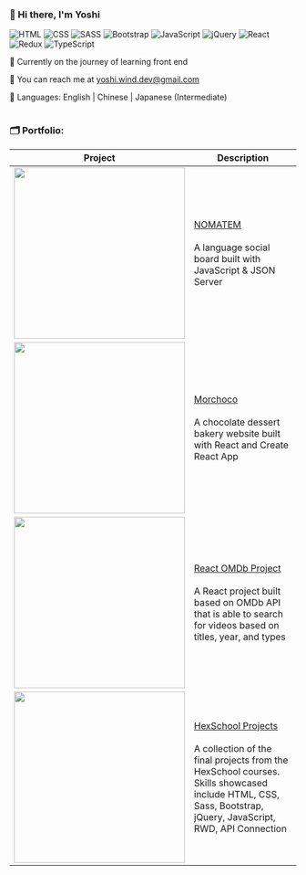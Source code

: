 ### 👋 Hi there, I'm Yoshi 

![HTML](https://img.shields.io/badge/HTML5-E34F26?style=for-the-badge&logo=html5&logoColor=white)
![CSS](https://img.shields.io/badge/CSS3-1572B6?style=for-the-badge&logo=css3&logoColor=white)
![SASS](https://img.shields.io/badge/Sass-CC6699?style=for-the-badge&logo=sass&logoColor=white)
![Bootstrap](https://img.shields.io/badge/Bootstrap-563D7C?style=for-the-badge&logo=bootstrap&logoColor=white)
![JavaScript](https://img.shields.io/badge/JavaScript-F7DF1E?style=for-the-badge&logo=javascript&logoColor=black)
![jQuery](https://img.shields.io/badge/jQuery-0769AD?style=for-the-badge&logo=jquery&logoColor=white)
![React](https://img.shields.io/badge/React-20232A?style=for-the-badge&logo=react&logoColor=61DAFB)
![Redux](https://img.shields.io/badge/Redux-593D88?style=for-the-badge&logo=redux&logoColor=white)
![TypeScript](https://img.shields.io/badge/TypeScript-007ACC?style=for-the-badge&logo=typescript&logoColor=white)



🌱 Currently on the journey of learning front end

📮 You can reach me at yoshi.wind.dev@gmail.com 

💬 Languages: English | Chinese | Japanese (Intermediate)

#

### 🗂 Portfolio: 
|Project                  |Description|
|-----------------------|--------|
|[<img src="https://imgur.com/RN5kvBI.jpg" width="300">](https://github.com/yoshiyyc/nomatem)   |[NOMATEM](https://github.com/yoshiyyc/nomatem)  <br/><br/> A language social board built with JavaScript & JSON Server    |
|[<img src="https://imgur.com/5GENpFH.jpg" width="300">](https://github.com/yoshiyyc/morchoco)  |[Morchoco](https://github.com/yoshiyyc/morchoco) <br/><br/> A chocolate dessert bakery website built with React and Create React App    |
|[<img src="https://imgur.com/lOkWaEQ.jpg" width="300">](https://github.com/yoshiyyc/react-omdb)  |[React OMDb Project](https://github.com/yoshiyyc/react-omdb) <br/><br/> A React project built based on OMDb API that is able to search for videos based on titles, year, and types    |
|[<img src="https://imgur.com/BNc0m0u.jpg" width="300">](https://github.com/yoshiyyc/hexschool_project)   |[HexSchool Projects](https://github.com/yoshiyyc/hexschool_project) <br/><br/> A collection of the final projects from the HexSchool courses. <br/> Skills showcased include HTML, CSS, Sass, Bootstrap, jQuery, JavaScript, RWD, API Connection|



<!--
**yoshiyyc/yoshiyyc** is a ✨ _special_ ✨ repository because its `README.md` (this file) appears on your GitHub profile.

Here are some ideas to get you started:

- 🔭 I’m currently working on ...
- 🌱 I’m currently learning ...
- 👯 I’m looking to collaborate on ...
- 🤔 I’m looking for help with ...
- 💬 Ask me about ...
- 📫 How to reach me: ...
- 😄 Pronouns: ...
- ⚡ Fun fact: ...
-->
